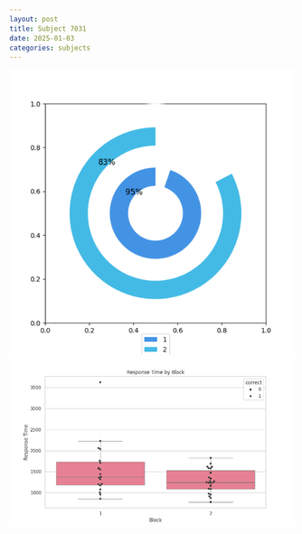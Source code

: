 ```yaml
---
layout: post
title: Subject 7031
date: 2025-01-03
categories: subjects
---
```


![](data/7031/run-16/7031__acc_test.png)
![](data/7031/run-16/7031_rt.png)
